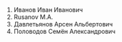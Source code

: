 1. Иванов Иван Иванович
2. Rusanov M.A.
3. Давлетьянов Арсен Альбертович
4. Половодов Семён Александрович
